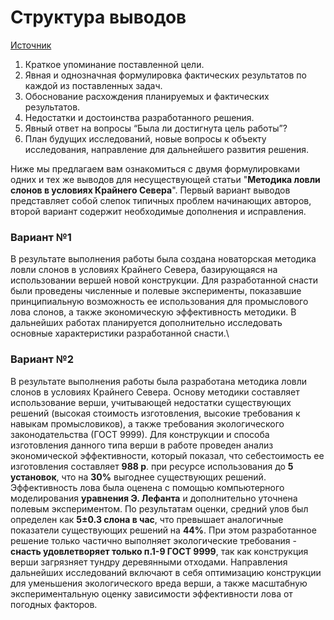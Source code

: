 # Структура выводов

[Источник](https://stepik.org/course/10524/)

1. Краткое упоминание поставленной цели.
2. Явная и однозначная формулировка фактических результатов по каждой из поставленных задач.
3. Обоснование расхождения планируемых и фактических результатов.
4. Недостатки и достоинства разработанного решения.
5. Явный ответ на вопросы “Была ли достигнута цель работы”?
6. План будущих исследований,  новые вопросы к объекту исследования, направление для дальнейшего развития решения.

Ниже мы предлагаем вам ознакомиться с двумя формулировками одних и тех же выводов для несуществующей статьи  "**Методика ловли слонов в условиях Крайнего Севера**". Первый вариант выводов представляет собой слепок типичных проблем начинающих авторов, второй вариант содержит необходимые дополнения и исправления.

### Вариант №1

В результате выполнения работы была создана новаторская методика ловли слонов в условиях Крайнего Севера, базирующаяся на использовании вершей новой конструкции. Для разработанной снасти были проведены численные и полевые эксперименты, показавшие принципиальную возможность ее использования для промыслового лова слонов,  а также экономическую эффективность методики. В дальнейших работах планируется дополнительно исследовать  основные характеристики разработанной снасти.\


### Вариант №2

В результате выполнения работы была разработана методика ловли слонов в условиях Крайнего Севера. Основу методики составляет использование верши, учитывающей недостатки существующих решений (высокая стоимость изготовления, высокие требования к навыкам промысловиков),  а также требования экологического законодательства (ГОСТ 9999). Для конструкции и способа изготовления данного типа верши в работе проведен анализ экономической эффективности, который показал, что себестоимость ее изготовления составляет **988 р**. при ресурсе использования до **5 установок**, что на **30%** выгоднее существующих решений. Эффективность лова была оценена с помощью компьютерного моделирования **уравнения Э. Лефанта** и дополнительно уточнена полевым экспериментом. По результатам оценки, средний улов был определен как **5±0.3 слона в час**, что превышает аналогичные показатели существующих решений на **44%**. При этом разработанное решение только частично выполняет экологические требования - **снасть удовлетворяет только п.1-9 ГОСТ 9999**, так как конструкция верши загрязняет тундру деревянными отходами. Направления дальнейших исследований включают в себя оптимизацию конструкции для уменьшения экологического вреда верши, а также масштабную экспериментальную оценку зависимости эффективности лова от погодных факторов.
